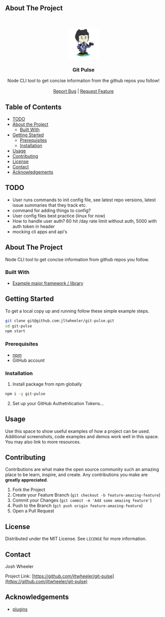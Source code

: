 ## About The Project

<!-- PROJECT LOGO -->
<br />
<p align="center">
  <a href="https://github.com/jltwheeler/git-pulse">
   <img src="assets/icon.png" width=100>
  </a>

  <h3 align="center">Git Pulse</h3>

  <p align="center">Node CLI tool to get concise information from the github repos you follow!
    <br />
    <br />
    <a href="https://github.com/jltwheeler/git-pulse/issues">Report Bug</a>
    |
    <a href="https://github.com/jltwheeler/git-pulse/issues">Request Feature</a>
  </p>
</p>

<!-- TABLE OF CONTENTS -->

## Table of Contents

- [TODO](#todo)
- [About the Project](#about-the-project)
  - [Built With](#built-with)
- [Getting Started](#getting-started)
  - [Prerequisites](#prerequisites)
  - [Installation](#installation)
- [Usage](#usage)
- [Contributing](#contributing)
- [License](#license)
- [Contact](#contact)
- [Acknowledgements](#acknowledgements)

## TODO

- User runs commands to init config file, see latest repo versions, latest
  issue summaries that they track etc.
- command for adding things to config?
- User config files best practice (linux for now)
- How to handle user auth? 60 hit /day rate limit without auth, 5000 with auth
  token in header
- mocking cli apps and api's

<!-- ABOUT THE PROJECT -->

## About The Project

<!-- put screen shot here?  -->

Node CLI tool to get concise information from github repos you follow.

### Built With

- [Example major framework / library](link)

<!-- GETTING STARTED -->

## Getting Started

To get a local copy up and running follow these simple example steps.

```sh
git clone git@github.com:jltwheeler/git-pulse.git
cd git-pulse
npm start
```

### Prerequisites

- [npm](https://nodejs.org/en/download/)
- GitHub account

### Installation

1. Install package from npm globally

```sh
npm i -g git-pulse
```

2. Set up your GitHub Authetntication Tokens...

<!-- USAGE EXAMPLES -->

## Usage

Use this space to show useful examples of how a project can be used. Additional screenshots, code examples and demos work well in this space. You may also link to more resources.

<!-- CONTRIBUTING -->

## Contributing

Contributions are what make the open source community such an amazing place to
be learn, inspire, and create. Any contributions you make are **greatly
appreciated**.

1. Fork the Project
2. Create your Feature Branch (`git checkout -b feature-amazing-feature`)
3. Commit your Changes (`git commit -m 'Add some amazing feature'`)
4. Push to the Branch (`git push origin feature-amazing-feature`)
5. Open a Pull Request

<!-- LICENSE -->

## License

Distributed under the MIT License. See `LICENSE` for more information.

<!-- CONTACT -->

## Contact

Josh Wheeler

Project Link: [https://github.com/jltwheeler/git-pulse](https://github.com/jltwheeler/git-pulse)

<!-- ACKNOWLEDGEMENTS -->

## Acknowledgements

- [plugins](plugins)
